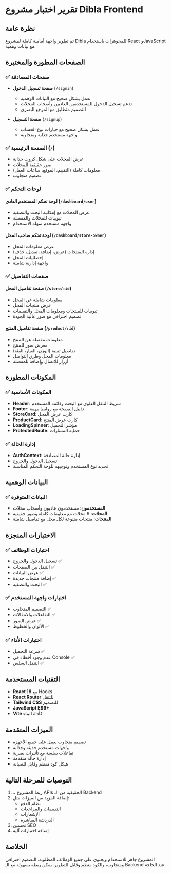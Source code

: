 # تقرير اختبار مشروع Dibla Frontend

## نظرة عامة
تم تطوير واجهة أمامية كاملة لمشروع Dibla للمجوهرات باستخدام React وJavaScript مع بيانات وهمية.

## الصفحات المطورة والمختبرة

### ✅ صفحات المصادقة
- **صفحة تسجيل الدخول** (`/signin`)
  - تعمل بشكل صحيح مع البيانات الوهمية
  - تدعم تسجيل الدخول للمستخدمين العاديين وأصحاب المحلات
  - التصميم متطابق مع المرجع البصري

- **صفحة التسجيل** (`/signup`)
  - تعمل بشكل صحيح مع خيارات نوع الحساب
  - واجهة مستخدم جذابة ومتجاوبة

### ✅ الصفحة الرئيسية (`/`)
- عرض المحلات على شكل كروت جذابة
- صور حقيقية للمحلات
- معلومات كاملة (التقييم، الموقع، ساعات العمل)
- تصميم متجاوب

### ✅ لوحات التحكم

#### لوحة تحكم المستخدم العادي (`/dashboard/user`)
- عرض المحلات مع إمكانية البحث والتصفية
- تبويبات للمحلات والمفضلة
- واجهة مستخدم سهلة الاستخدام

#### لوحة تحكم صاحب المحل (`/dashboard/store-owner`)
- عرض معلومات المحل
- إدارة المنتجات (عرض، إضافة، تعديل، حذف)
- إحصائيات المحل
- واجهة إدارية شاملة

### ✅ صفحات التفاصيل

#### صفحة تفاصيل المحل (`/store/:id`)
- معلومات شاملة عن المحل
- عرض منتجات المحل
- تبويبات للمنتجات ومعلومات المحل والتقييمات
- تصميم احترافي مع صور عالية الجودة

#### صفحة تفاصيل المنتج (`/product/:id`)
- معلومات مفصلة عن المنتج
- معرض صور للمنتج
- تفاصيل تقنية (الوزن، العيار، الفئة)
- معلومات المحل وطرق التواصل
- أزرار للاتصال وإضافة للمفضلة

## المكونات المطورة

### ✅ المكونات الأساسية
- **Header**: شريط التنقل العلوي مع البحث وقائمة المستخدم
- **Footer**: تذييل الصفحة مع روابط مهمة
- **StoreCard**: كارت عرض المحل
- **ProductCard**: كارت عرض المنتج
- **LoadingSpinner**: مؤشر التحميل
- **ProtectedRoute**: حماية المسارات

### ✅ إدارة الحالة
- **AuthContext**: إدارة حالة المصادقة
- تسجيل الدخول والخروج
- تحديد نوع المستخدم وتوجيهه للوحة التحكم المناسبة

## البيانات الوهمية

### ✅ البيانات المتوفرة
- **المستخدمون**: مستخدمون عاديون وأصحاب محلات
- **المحلات**: 9 محلات مع معلومات كاملة وصور حقيقية
- **المنتجات**: منتجات متنوعة لكل محل مع تفاصيل شاملة

## الاختبارات المنجزة

### ✅ اختبارات الوظائف
- تسجيل الدخول والخروج ✅
- التنقل بين الصفحات ✅
- عرض البيانات ✅
- إضافة منتجات جديدة ✅
- البحث والتصفية ✅

### ✅ اختبارات واجهة المستخدم
- التصميم المتجاوب ✅
- التفاعلات والانتقالات ✅
- عرض الصور ✅
- الألوان والخطوط ✅

### ✅ اختبارات الأداء
- سرعة التحميل ✅
- عدم وجود أخطاء في Console ✅
- التنقل السلس ✅

## التقنيات المستخدمة
- **React 18** مع Hooks
- **React Router** للتنقل
- **Tailwind CSS** للتصميم
- **JavaScript ES6+**
- **Vite** كأداة البناء

## الميزات المتقدمة
- تصميم متجاوب يعمل على جميع الأجهزة
- واجهات مستخدم حديثة وجذابة
- تفاعلات سلسة مع تأثيرات بصرية
- إدارة حالة متقدمة
- هيكل كود منظم وقابل للصيانة

## التوصيات للمرحلة التالية
1. ربط المشروع بـ APIs الحقيقية من الـ Backend
2. إضافة المزيد من الميزات مثل:
   - نظام الدفع
   - التقييمات والمراجعات
   - الإشعارات
   - الدردشة المباشرة
3. تحسين SEO
4. إضافة اختبارات آلية

## الخلاصة
المشروع جاهز للاستخدام ويحتوي على جميع الوظائف المطلوبة. التصميم احترافي ومتجاوب، والكود منظم وقابل للتطوير. يمكن ربطه بسهولة مع الـ Backend عند الحاجة.

